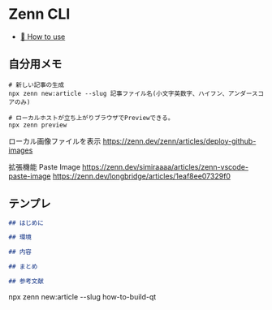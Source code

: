 # Zenn CLI

* [📘 How to use](https://zenn.dev/zenn/articles/zenn-cli-guide)


## 自分用メモ

```shell
# 新しい記事の生成
npx zenn new:article --slug 記事ファイル名(小文字英数字、ハイフン、アンダースコアのみ)

# ローカルホストが立ち上がりブラウザでPreviewできる。
npx zenn preview
```

ローカル画像ファイルを表示
https://zenn.dev/zenn/articles/deploy-github-images

拡張機能 Paste Image
https://zenn.dev/simiraaaa/articles/zenn-vscode-paste-image
https://zenn.dev/longbridge/articles/1eaf8ee07329f0


## テンプレ

```md
## はじめに

## 環境

## 内容

## まとめ

## 参考文献

```

npx zenn new:article --slug how-to-build-qt
